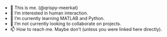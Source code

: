 - 👋 This is me. (@qrispy-meerkat)
- 👀 I’m interested in human interaction.
- 🌱 I’m currently learning MATLAB and Python.
- 💞️ I’m not currently looking to collaborate on projects.
- 📫 How to reach me. Maybe don't (unless you were linked here directly).

<!---
qrispy-meerkat/qrispy-meerkat is a ✨ special ✨ repository because its `README.md` (this file) appears on your GitHub profile.
You can click the Preview link to take a look at your changes.
--->
